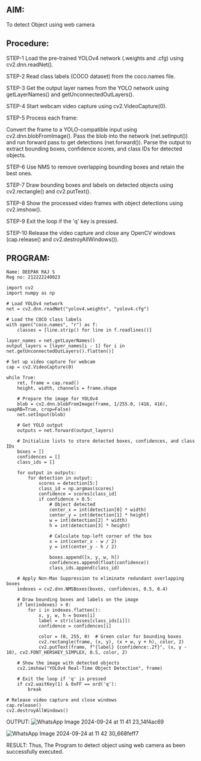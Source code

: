 ## AIM:
To detect Object using web camera

## Procedure:
STEP-1 Load the pre-trained YOLOv4 network (.weights and .cfg) using cv2.dnn.readNet().

STEP-2 Read class labels (COCO dataset) from the coco.names file.

STEP-3 Get the output layer names from the YOLO network using getLayerNames() and getUnconnectedOutLayers().

STEP-4 Start webcam video capture using cv2.VideoCapture(0).

STEP-5 Process each frame:

Convert the frame to a YOLO-compatible input using cv2.dnn.blobFromImage().
Pass the blob into the network (net.setInput()) and run forward pass to get detections (net.forward()).
Parse the output to extract bounding boxes, confidence scores, and class IDs for detected objects.

STEP-6 Use NMS to remove overlapping bounding boxes and retain the best ones.

STEP-7 Draw bounding boxes and labels on detected objects using cv2.rectangle() and cv2.putText().

STEP-8 Show the processed video frames with object detections using cv2.imshow().

STEP-9 Exit the loop if the 'q' key is pressed.

STEP-10 Release the video capture and close any OpenCV windows (cap.release() and cv2.destroyAllWindows()).

## PROGRAM:
```
Name: DEEPAK RAJ S
Reg no: 212222240023
```
```
import cv2
import numpy as np

# Load YOLOv4 network
net = cv2.dnn.readNet("yolov4.weights", "yolov4.cfg")

# Load the COCO class labels
with open("coco.names", "r") as f:
    classes = [line.strip() for line in f.readlines()]

layer_names = net.getLayerNames()
output_layers = [layer_names[i - 1] for i in net.getUnconnectedOutLayers().flatten()]

# Set up video capture for webcam
cap = cv2.VideoCapture(0)

while True:
    ret, frame = cap.read()
    height, width, channels = frame.shape

    # Prepare the image for YOLOv4
    blob = cv2.dnn.blobFromImage(frame, 1/255.0, (416, 416), swapRB=True, crop=False)
    net.setInput(blob)
    
    # Get YOLO output
    outputs = net.forward(output_layers)
    
    # Initialize lists to store detected boxes, confidences, and class IDs
    boxes = []
    confidences = []
    class_ids = []

    for output in outputs:
        for detection in output:
            scores = detection[5:]
            class_id = np.argmax(scores)
            confidence = scores[class_id]
            if confidence > 0.5:
                # Object detected
                center_x = int(detection[0] * width)
                center_y = int(detection[1] * height)
                w = int(detection[2] * width)
                h = int(detection[3] * height)

                # Calculate top-left corner of the box
                x = int(center_x - w / 2)
                y = int(center_y - h / 2)

                boxes.append([x, y, w, h])
                confidences.append(float(confidence))
                class_ids.append(class_id)

    # Apply Non-Max Suppression to eliminate redundant overlapping boxes
    indexes = cv2.dnn.NMSBoxes(boxes, confidences, 0.5, 0.4)

    # Draw bounding boxes and labels on the image
    if len(indexes) > 0:
        for i in indexes.flatten():
            x, y, w, h = boxes[i]
            label = str(classes[class_ids[i]])
            confidence = confidences[i]

            color = (0, 255, 0)  # Green color for bounding boxes
            cv2.rectangle(frame, (x, y), (x + w, y + h), color, 2)
            cv2.putText(frame, f"{label} {confidence:.2f}", (x, y - 10), cv2.FONT_HERSHEY_SIMPLEX, 0.5, color, 2)

    # Show the image with detected objects
    cv2.imshow("YOLOv4 Real-Time Object Detection", frame)

    # Exit the loop if 'q' is pressed
    if cv2.waitKey(1) & 0xFF == ord('q'):
        break

# Release video capture and close windows
cap.release()
cv2.destroyAllWindows()
```
OUTPUT:
![WhatsApp Image 2024-09-24 at 11 41 23_14f4ac69](https://github.com/user-attachments/assets/4e3459d0-a40c-4c8a-a921-a13f3f6d94f2)

![WhatsApp Image 2024-09-24 at 11 42 30_668feff7](https://github.com/user-attachments/assets/6e52f4a9-1023-48a4-aed5-c10f227afa23)

RESULT:
Thus, The Program to detect object using web camera as been successfully executed.
                                                                                                                                         

